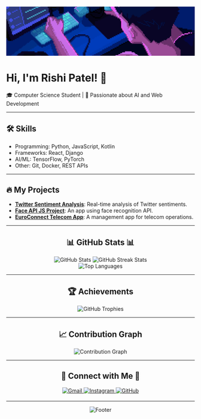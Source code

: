 <!--Banner-->
![Welcome Banner](./resize.gif)

# Hi, I'm Rishi Patel! 👋
🎓 Computer Science Student | 🌟 Passionate about AI and Web Development

---

## 🛠️ Skills
- Programming: Python, JavaScript, Kotlin
- Frameworks: React, Django
- AI/ML: TensorFlow, PyTorch
- Other: Git, Docker, REST APIs

---

## 🔥 My Projects
- **[Twitter Sentiment Analysis](#)**: Real-time analysis of Twitter sentiments.
- **[Face API JS Project](#)**: An app using face recognition API.
- **[EuroConnect Telecom App](#)**: A management app for telecom operations.

---

<h2 align="center">📊 GitHub Stats 📊</h2>
<div align="center">
  <img src="https://github-readme-stats.vercel.app/api?username=Rishi4227&show_icons=true&theme=radical" alt="GitHub Stats" />
  <img src="https://streak-stats.demolab.com?user=Rishi4227&theme=radical" alt="GitHub Streak Stats" />
</div>

<div align="center">
  <img src="https://github-readme-stats.vercel.app/api/top-langs/?username=Rishi4227&layout=compact&theme=radical" alt="Top Languages" />
</div>

---

<h2 align="center">🏆 Achievements</h2>
<p align="center">
  <img src="https://github-profile-trophy.vercel.app/?username=Rishi4227&theme=radical&row=1&column=6" alt="GitHub Trophies" />
</p>

---

<h2 align="center">📈 Contribution Graph</h2>
<p align="center">
  <img src="https://github-readme-activity-graph.vercel.app/graph?username=Rishi4227&theme=radical" alt="Contribution Graph" />
</p>

---

<h2 align="center">🤝 Connect with Me 🤝</h2>
<div align="center">
  
<a href="mailto:rishipatel6147@gmail.com" target="_blank">
<img src="https://img.icons8.com/color/50/000000/gmail-new.png" width=50 height=50 alt="Gmail" style="margin-bottom: 5px;" />
</a>

<a href="https://www.instagram.com/ayyo.its_rishi_/" target="_blank">
<img src="https://img.icons8.com/color/50/000000/instagram-new.png" width=50 height=50 alt="Instagram" style="margin-bottom: 5px;" />
</a>

<a href="https://github.com/Rishi4227" target="_blank">
<img src="https://img.icons8.com/ios-glyphs/50/000000/github.png" width=50 height=50 alt="GitHub" style="margin-bottom: 5px;" />
</a>

</div>

---

<p align="center">
  <img src="https://capsule-render.vercel.app/api?type=waving&color=gradient&height=100&section=footer" alt="Footer">
</p>
